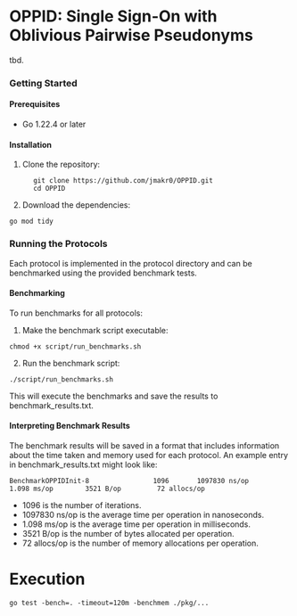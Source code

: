 # OPPID: Single Sign-On with Oblivious Pairwise Pseudonyms

tbd.

### Getting Started

#### Prerequisites

- Go 1.22.4 or later

#### Installation

1.	Clone the repository:
```console
      git clone https://github.com/jmakr0/OPPID.git
      cd OPPID
```
2. Download the dependencies:
```console
go mod tidy
```

### Running the Protocols

Each protocol is implemented in the protocol directory and can be benchmarked using the provided benchmark tests.

#### Benchmarking

To run benchmarks for all protocols:

1. Make the benchmark script executable:
```console
chmod +x script/run_benchmarks.sh
```
2. Run the benchmark script:
```console
./script/run_benchmarks.sh
```
This will execute the benchmarks and save the results to benchmark_results.txt.

#### Interpreting Benchmark Results

The benchmark results will be saved in a format that includes information about the time taken and memory used for each protocol. An example entry in benchmark_results.txt might look like:
```
BenchmarkOPPIDInit-8          	    1096	   1097830 ns/op	         1.098 ms/op	    3521 B/op	      72 allocs/op
```
- 1096 is the number of iterations.
- 1097830 ns/op is the average time per operation in nanoseconds.
- 1.098 ms/op is the average time per operation in milliseconds.
- 3521 B/op is the number of bytes allocated per operation. 
- 72 allocs/op is the number of memory allocations per operation.


# Execution

```shell
go test -bench=. -timeout=120m -benchmem ./pkg/...
```